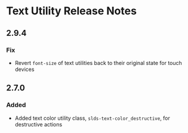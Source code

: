 <!-- Release notes authoring guidelines: http://keepachangelog.com/ -->

# Text Utility Release Notes

<!-- ## [Unreleased] -->

## 2.9.4

### Fix

- Revert `font-size` of text utilities back to their original state for touch devices

## 2.7.0

### Added

- Added text color utility class, `slds-text-color_destructive`, for destructive actions
